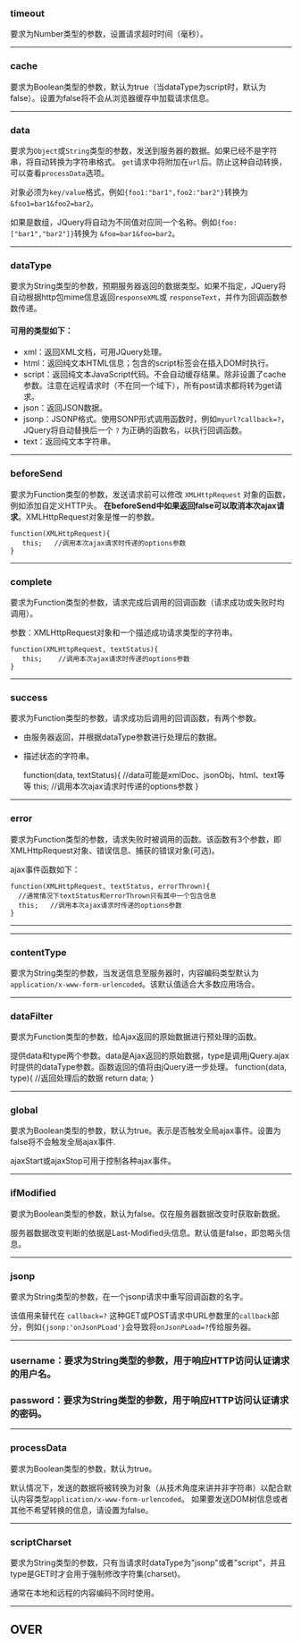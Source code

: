 ### timeout
要求为Number类型的参数，设置请求超时时间（毫秒）。

- - -
### cache
要求为Boolean类型的参数，默认为true（当dataType为script时，默认为false）。设置为false将不会从浏览器缓存中加载请求信息。

- - -
### data
要求为`Object`或`String`类型的参数，发送到服务器的数据。如果已经不是字符串，将自动转换为字符串格式。
`get`请求中将附加在`url`后。防止这种自动转换，可以查看`processData`选项。

对象必须为`key/value`格式，例如`{foo1:"bar1",foo2:"bar2"}`转换为 `&foo1=bar1&foo2=bar2`。

如果是数组，JQuery将自动为不同值对应同一个名称。例如`{foo:["bar1","bar2"]}`转换为 `&foo=bar1&foo=bar2`。

- - -
### dataType
要求为String类型的参数，预期服务器返回的数据类型。如果不指定，JQuery将自动根据http包mime信息返回`responseXML`或
`responseText`，并作为回调函数参数传递。

#### 可用的类型如下：

- xml：返回XML文档，可用JQuery处理。
- html：返回纯文本HTML信息；包含的script标签会在插入DOM时执行。
- script：返回纯文本JavaScript代码。不会自动缓存结果。除非设置了cache参数。注意在远程请求时（不在同一个域下），所有post请求都将转为get请求。
- json：返回JSON数据。
- jsonp：JSONP格式。使用SONP形式调用函数时，例如`myurl?callback=?`，JQuery将自动替换后一个 `?` 为正确的函数名，以执行回调函数。
- text：返回纯文本字符串。

- - -
### beforeSend
要求为Function类型的参数，发送请求前可以修改 `XMLHttpRequest` 对象的函数，例如添加自定义HTTP头。
**在beforeSend中如果返回false可以取消本次ajax请求**。XMLHttpRequest对象是惟一的参数。

    function(XMLHttpRequest){
       this;   //调用本次ajax请求时传递的options参数
    }

- - -
### complete
要求为Function类型的参数，请求完成后调用的回调函数（请求成功或失败时均调用）。

参数：XMLHttpRequest对象和一个描述成功请求类型的字符串。

    function(XMLHttpRequest, textStatus){
       this;    //调用本次ajax请求时传递的options参数
    }
    
- - -
### success
要求为Function类型的参数，请求成功后调用的回调函数，有两个参数。
- 由服务器返回，并根据dataType参数进行处理后的数据。
- 描述状态的字符串。

    function(data, textStatus){
      //data可能是xmlDoc、jsonObj、html、text等等
      this;  //调用本次ajax请求时传递的options参数
    }

- - -
### error
要求为Function类型的参数，请求失败时被调用的函数。该函数有3个参数，即XMLHttpRequest对象、错误信息、捕获的错误对象(可选)。

ajax事件函数如下：

    function(XMLHttpRequest, textStatus, errorThrown){
      //通常情况下textStatus和errorThrown只有其中一个包含信息
      this;   //调用本次ajax请求时传递的options参数
    }

- - -
- - -
### contentType
要求为String类型的参数，当发送信息至服务器时，内容编码类型默认为`application/x-www-form-urlencoded`。该默认值适合大多数应用场合。

- - -
### dataFilter
要求为Function类型的参数，给Ajax返回的原始数据进行预处理的函数。

提供data和type两个参数。data是Ajax返回的原始数据，type是调用jQuery.ajax时提供的dataType参数。函数返回的值将由jQuery进一步处理。
    function(data, type){
        //返回处理后的数据
        return data;
    }

- - -
### global
要求为Boolean类型的参数，默认为true。表示是否触发全局ajax事件。设置为false将不会触发全局ajax事件.

ajaxStart或ajaxStop可用于控制各种ajax事件。

- - -
### ifModified
要求为Boolean类型的参数，默认为false。仅在服务器数据改变时获取新数据。

服务器数据改变判断的依据是Last-Modified头信息。默认值是false，即忽略头信息。

- - -
### jsonp
要求为String类型的参数，在一个jsonp请求中重写回调函数的名字。

该值用来替代在 `callback=?` 这种GET或POST请求中URL参数里的`callback`部分，例如`{jsonp:'onJsonPLoad'}`会导致将`onJsonPLoad=?`传给服务器。

- - -
### username：要求为String类型的参数，用于响应HTTP访问认证请求的用户名。
### password：要求为String类型的参数，用于响应HTTP访问认证请求的密码。

- - -
### processData
要求为Boolean类型的参数，默认为true。

默认情况下，发送的数据将被转换为对象（从技术角度来讲并非字符串）以配合默认内容类型`application/x-www-form-urlencoded`。
如果要发送DOM树信息或者其他不希望转换的信息，请设置为false。

- - -
### scriptCharset
要求为String类型的参数，只有当请求时dataType为"jsonp"或者"script"，并且type是GET时才会用于强制修改字符集(charset)。

通常在本地和远程的内容编码不同时使用。

- - -
## OVER
